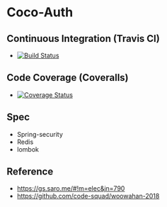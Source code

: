 # Coco-Auth
## Continuous Integration (Travis CI)
- [![Build Status](https://travis-ci.org/Team-Coper/Coco-Auth.svg?branch=master)](https://travis-ci.org/Team-Coper/Coco-Auth)

## Code Coverage (Coveralls)
- [![Coverage Status](https://coveralls.io/repos/github/Team-Coper/Coco-Auth/badge.svg?branch=master)](https://coveralls.io/github/Team-Coper/Coco-Auth?branch=master)

## Spec
- Spring-security
- Redis
- lombok

## Reference
- <https://gs.saro.me/#!m=elec&jn=790>
- <https://github.com/code-squad/woowahan-2018>
